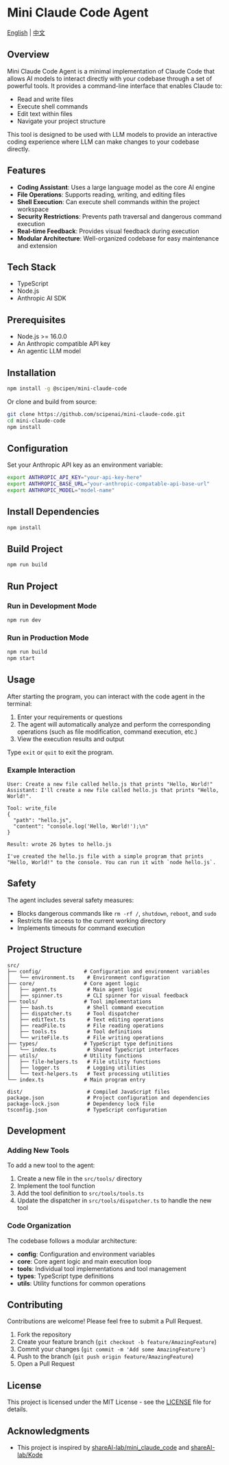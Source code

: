 # Mini Claude Code Agent

[English](README.md) | [中文](README_zh.md)

## Overview

Mini Claude Code Agent is a minimal implementation of Claude Code that allows AI models to interact directly with your codebase through a set of powerful tools. It provides a command-line interface that enables Claude to:

- Read and write files
- Execute shell commands
- Edit text within files
- Navigate your project structure

This tool is designed to be used with LLM models to provide an interactive coding experience where LLM can make changes to your codebase directly.

## Features

- **Coding Assistant**: Uses a large language model as the core AI engine
- **File Operations**: Supports reading, writing, and editing files
- **Shell Execution**: Can execute shell commands within the project workspace
- **Security Restrictions**: Prevents path traversal and dangerous command execution
- **Real-time Feedback**: Provides visual feedback during execution
- **Modular Architecture**: Well-organized codebase for easy maintenance and extension

## Tech Stack

- TypeScript
- Node.js
- Anthropic AI SDK

## Prerequisites

- Node.js >= 16.0.0
- An Anthropic compatible API key
- An agentic LLM model

## Installation

```bash
npm install -g @scipen/mini-claude-code
```

Or clone and build from source:

```bash
git clone https://github.com/scipenai/mini-claude-code.git
cd mini-claude-code
npm install
```

## Configuration

Set your Anthropic API key as an environment variable:

```bash
export ANTHROPIC_API_KEY="your-api-key-here"
export ANTHROPIC_BASE_URL="your-anthropic-compatable-api-base-url"
export ANTHROPIC_MODEL="model-name"
```

## Install Dependencies

```bash
npm install
```

## Build Project

```bash
npm run build
```

## Run Project

### Run in Development Mode

```bash
npm run dev
```

### Run in Production Mode

```bash
npm run build
npm start
```

## Usage

After starting the program, you can interact with the code agent in the terminal:

1. Enter your requirements or questions
2. The agent will automatically analyze and perform the corresponding operations (such as file modification, command execution, etc.)
3. View the execution results and output

Type `exit` or `quit` to exit the program.

### Example Interaction

```
User: Create a new file called hello.js that prints "Hello, World!"
Assistant: I'll create a new file called hello.js that prints "Hello, World!".

Tool: write_file
{
  "path": "hello.js",
  "content": "console.log('Hello, World!');\n"
}

Result: wrote 26 bytes to hello.js

I've created the hello.js file with a simple program that prints "Hello, World!" to the console. You can run it with `node hello.js`.
```

## Safety

The agent includes several safety measures:

- Blocks dangerous commands like `rm -rf /`, `shutdown`, `reboot`, and `sudo`
- Restricts file access to the current working directory
- Implements timeouts for command execution

## Project Structure

```
src/
├── config/              # Configuration and environment variables
│   └── environment.ts    # Environment configuration
├── core/                # Core agent logic
│   ├── agent.ts          # Main agent logic
│   ├── spinner.ts        # CLI spinner for visual feedback
├── tools/               # Tool implementations
│   ├── bash.ts           # Shell command execution
│   ├── dispatcher.ts     # Tool dispatcher
│   ├── editText.ts       # Text editing operations
│   ├── readFile.ts       # File reading operations
│   ├── tools.ts          # Tool definitions
│   └── writeFile.ts      # File writing operations
├── types/               # TypeScript type definitions
│   └── index.ts          # Shared TypeScript interfaces
├── utils/               # Utility functions
│   ├── file-helpers.ts   # File utility functions
│   ├── logger.ts         # Logging utilities
│   └── text-helpers.ts   # Text processing utilities
└── index.ts             # Main program entry

dist/                     # Compiled JavaScript files
package.json              # Project configuration and dependencies
package-lock.json         # Dependency lock file
tsconfig.json             # TypeScript configuration
```

## Development

### Adding New Tools

To add a new tool to the agent:

1. Create a new file in the `src/tools/` directory
2. Implement the tool function
3. Add the tool definition to `src/tools/tools.ts`
4. Update the dispatcher in `src/tools/dispatcher.ts` to handle the new tool

### Code Organization

The codebase follows a modular architecture:

- **config**: Configuration and environment variables
- **core**: Core agent logic and main execution loop
- **tools**: Individual tool implementations and tool management
- **types**: TypeScript type definitions
- **utils**: Utility functions for common operations

## Contributing

Contributions are welcome! Please feel free to submit a Pull Request.

1. Fork the repository
2. Create your feature branch (`git checkout -b feature/AmazingFeature`)
3. Commit your changes (`git commit -m 'Add some AmazingFeature'`)
4. Push to the branch (`git push origin feature/AmazingFeature`)
5. Open a Pull Request

## License

This project is licensed under the MIT License - see the [LICENSE](LICENSE) file for details.

## Acknowledgments

- This project is inspired by [shareAI-lab/mini_claude_code](https://github.com/shareAI-lab/mini_claude_code) and [shareAI-lab/Kode](https://github.com/shareAI-lab/Kode)
